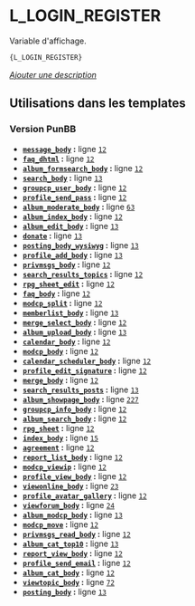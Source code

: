 # L_LOGIN_REGISTER


Variable d'affichage.

```html
{L_LOGIN_REGISTER}
```

[*Ajouter une description*](https://fa-tvars.appspot.com/var/L_LOGIN_REGISTER)

## Utilisations dans les templates

### Version PunBB
* __[`message_body`](../tpl/var/punbb/message_body.md#readme) :__ ligne [`12`](../tpl/src/punbb/message_body.tpl#L12)
* __[`faq_dhtml`](../tpl/var/punbb/faq_dhtml.md#readme) :__ ligne [`12`](../tpl/src/punbb/faq_dhtml.tpl#L12)
* __[`album_formsearch_body`](../tpl/var/punbb/album_formsearch_body.md#readme) :__ ligne [`12`](../tpl/src/punbb/album_formsearch_body.tpl#L12)
* __[`search_body`](../tpl/var/punbb/search_body.md#readme) :__ ligne [`13`](../tpl/src/punbb/search_body.tpl#L13)
* __[`groupcp_user_body`](../tpl/var/punbb/groupcp_user_body.md#readme) :__ ligne [`12`](../tpl/src/punbb/groupcp_user_body.tpl#L12)
* __[`profile_send_pass`](../tpl/var/punbb/profile_send_pass.md#readme) :__ ligne [`12`](../tpl/src/punbb/profile_send_pass.tpl#L12)
* __[`album_moderate_body`](../tpl/var/punbb/album_moderate_body.md#readme) :__ ligne [`63`](../tpl/src/punbb/album_moderate_body.tpl#L63)
* __[`album_index_body`](../tpl/var/punbb/album_index_body.md#readme) :__ ligne [`12`](../tpl/src/punbb/album_index_body.tpl#L12)
* __[`album_edit_body`](../tpl/var/punbb/album_edit_body.md#readme) :__ ligne [`13`](../tpl/src/punbb/album_edit_body.tpl#L13)
* __[`donate`](../tpl/var/punbb/donate.md#readme) :__ ligne [`13`](../tpl/src/punbb/donate.tpl#L13)
* __[`posting_body_wysiwyg`](../tpl/var/punbb/posting_body_wysiwyg.md#readme) :__ ligne [`13`](../tpl/src/punbb/posting_body_wysiwyg.tpl#L13)
* __[`profile_add_body`](../tpl/var/punbb/profile_add_body.md#readme) :__ ligne [`13`](../tpl/src/punbb/profile_add_body.tpl#L13)
* __[`privmsgs_body`](../tpl/var/punbb/privmsgs_body.md#readme) :__ ligne [`12`](../tpl/src/punbb/privmsgs_body.tpl#L12)
* __[`search_results_topics`](../tpl/var/punbb/search_results_topics.md#readme) :__ ligne [`12`](../tpl/src/punbb/search_results_topics.tpl#L12)
* __[`rpg_sheet_edit`](../tpl/var/punbb/rpg_sheet_edit.md#readme) :__ ligne [`12`](../tpl/src/punbb/rpg_sheet_edit.tpl#L12)
* __[`faq_body`](../tpl/var/punbb/faq_body.md#readme) :__ ligne [`12`](../tpl/src/punbb/faq_body.tpl#L12)
* __[`modcp_split`](../tpl/var/punbb/modcp_split.md#readme) :__ ligne [`12`](../tpl/src/punbb/modcp_split.tpl#L12)
* __[`memberlist_body`](../tpl/var/punbb/memberlist_body.md#readme) :__ ligne [`13`](../tpl/src/punbb/memberlist_body.tpl#L13)
* __[`merge_select_body`](../tpl/var/punbb/merge_select_body.md#readme) :__ ligne [`12`](../tpl/src/punbb/merge_select_body.tpl#L12)
* __[`album_upload_body`](../tpl/var/punbb/album_upload_body.md#readme) :__ ligne [`13`](../tpl/src/punbb/album_upload_body.tpl#L13)
* __[`calendar_body`](../tpl/var/punbb/calendar_body.md#readme) :__ ligne [`12`](../tpl/src/punbb/calendar_body.tpl#L12)
* __[`modcp_body`](../tpl/var/punbb/modcp_body.md#readme) :__ ligne [`12`](../tpl/src/punbb/modcp_body.tpl#L12)
* __[`calendar_scheduler_body`](../tpl/var/punbb/calendar_scheduler_body.md#readme) :__ ligne [`12`](../tpl/src/punbb/calendar_scheduler_body.tpl#L12)
* __[`profile_edit_signature`](../tpl/var/punbb/profile_edit_signature.md#readme) :__ ligne [`12`](../tpl/src/punbb/profile_edit_signature.tpl#L12)
* __[`merge_body`](../tpl/var/punbb/merge_body.md#readme) :__ ligne [`12`](../tpl/src/punbb/merge_body.tpl#L12)
* __[`search_results_posts`](../tpl/var/punbb/search_results_posts.md#readme) :__ ligne [`13`](../tpl/src/punbb/search_results_posts.tpl#L13)
* __[`album_showpage_body`](../tpl/var/punbb/album_showpage_body.md#readme) :__ ligne [`227`](../tpl/src/punbb/album_showpage_body.tpl#L227)
* __[`groupcp_info_body`](../tpl/var/punbb/groupcp_info_body.md#readme) :__ ligne [`12`](../tpl/src/punbb/groupcp_info_body.tpl#L12)
* __[`album_search_body`](../tpl/var/punbb/album_search_body.md#readme) :__ ligne [`12`](../tpl/src/punbb/album_search_body.tpl#L12)
* __[`rpg_sheet`](../tpl/var/punbb/rpg_sheet.md#readme) :__ ligne [`12`](../tpl/src/punbb/rpg_sheet.tpl#L12)
* __[`index_body`](../tpl/var/punbb/index_body.md#readme) :__ ligne [`15`](../tpl/src/punbb/index_body.tpl#L15)
* __[`agreement`](../tpl/var/punbb/agreement.md#readme) :__ ligne [`12`](../tpl/src/punbb/agreement.tpl#L12)
* __[`report_list_body`](../tpl/var/punbb/report_list_body.md#readme) :__ ligne [`12`](../tpl/src/punbb/report_list_body.tpl#L12)
* __[`modcp_viewip`](../tpl/var/punbb/modcp_viewip.md#readme) :__ ligne [`12`](../tpl/src/punbb/modcp_viewip.tpl#L12)
* __[`profile_view_body`](../tpl/var/punbb/profile_view_body.md#readme) :__ ligne [`12`](../tpl/src/punbb/profile_view_body.tpl#L12)
* __[`viewonline_body`](../tpl/var/punbb/viewonline_body.md#readme) :__ ligne [`23`](../tpl/src/punbb/viewonline_body.tpl#L23)
* __[`profile_avatar_gallery`](../tpl/var/punbb/profile_avatar_gallery.md#readme) :__ ligne [`12`](../tpl/src/punbb/profile_avatar_gallery.tpl#L12)
* __[`viewforum_body`](../tpl/var/punbb/viewforum_body.md#readme) :__ ligne [`24`](../tpl/src/punbb/viewforum_body.tpl#L24)
* __[`album_modcp_body`](../tpl/var/punbb/album_modcp_body.md#readme) :__ ligne [`13`](../tpl/src/punbb/album_modcp_body.tpl#L13)
* __[`modcp_move`](../tpl/var/punbb/modcp_move.md#readme) :__ ligne [`12`](../tpl/src/punbb/modcp_move.tpl#L12)
* __[`privmsgs_read_body`](../tpl/var/punbb/privmsgs_read_body.md#readme) :__ ligne [`12`](../tpl/src/punbb/privmsgs_read_body.tpl#L12)
* __[`album_cat_top10`](../tpl/var/punbb/album_cat_top10.md#readme) :__ ligne [`13`](../tpl/src/punbb/album_cat_top10.tpl#L13)
* __[`report_view_body`](../tpl/var/punbb/report_view_body.md#readme) :__ ligne [`12`](../tpl/src/punbb/report_view_body.tpl#L12)
* __[`profile_send_email`](../tpl/var/punbb/profile_send_email.md#readme) :__ ligne [`12`](../tpl/src/punbb/profile_send_email.tpl#L12)
* __[`album_cat_body`](../tpl/var/punbb/album_cat_body.md#readme) :__ ligne [`12`](../tpl/src/punbb/album_cat_body.tpl#L12)
* __[`viewtopic_body`](../tpl/var/punbb/viewtopic_body.md#readme) :__ ligne [`72`](../tpl/src/punbb/viewtopic_body.tpl#L72)
* __[`posting_body`](../tpl/var/punbb/posting_body.md#readme) :__ ligne [`13`](../tpl/src/punbb/posting_body.tpl#L13)